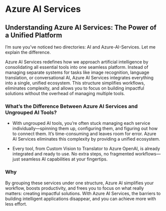 # Azure AI Services

## Understanding Azure AI Services: The Power of a Unified Platform
I’m sure you’ve noticed two directories: AI and Azure-AI-Services. Let me explain the difference.

Azure AI Services redefines how we approach artificial intelligence by consolidating all essential tools into one seamless platform. Instead of managing separate systems for tasks like image recognition, language translation, or conversational AI, Azure AI Services integrates everything into a single, unified ecosystem. This structure simplifies workflows, eliminates complexity, and allows you to focus on building impactful solutions without the overhead of managing multiple tools.

### What’s the Difference Between Azure AI Services and Ungrouped AI Tools?
- With ungrouped AI tools, you’re often stuck managing each service individually—spinning them up, configuring them, and figuring out how to connect them. It’s time-consuming and leaves room for error. Azure AI Services eliminates this complexity by providing a unified ecosystem.

- Every tool, from Custom Vision to Translator to Azure OpenAI, is already integrated and ready to use. No extra steps, no fragmented workflows—just seamless AI capabilities at your fingertips.

### Why 
By grouping these services under one structure, Azure AI simplifies your workflow, boosts productivity, and frees you to focus on what really matters: creating impactful solutions. With Azure AI Services, the barriers to building intelligent applications disappear, and you can achieve more with less effort.
